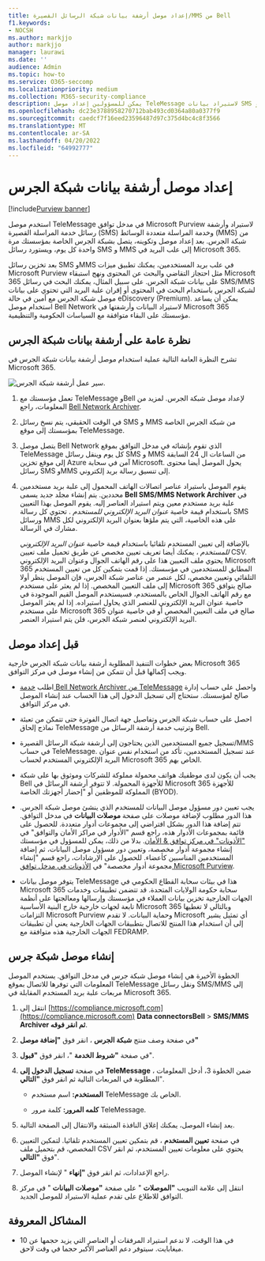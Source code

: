 ```yaml
---
title: إعداد موصل أرشفة بيانات شبكة الرسائل القصيرة/MMS من Bell
f1.keywords:
- NOCSH
ms.author: markjjo
author: markjjo
manager: laurawi
ms.date: ''
audience: Admin
ms.topic: how-to
ms.service: O365-seccomp
ms.localizationpriority: medium
ms.collection: M365-security-compliance
description: يمكن للمسؤولين إعداد موصل TeleMessage لاستيراد بيانات SMS و MMS وأرشفتها من شبكة الجرس. يتيح لك ذلك أرشفة البيانات من مصادر بيانات الجهات الخارجية في Microsoft 365 حتى تتمكن من استخدام ميزات التوافق مثل الاحتجاز القانوني والبحث في المحتوى ونهج الاستبقاء لإدارة بيانات الجهات الخارجية لمؤسستك.
ms.openlocfilehash: dc23e3788958270712bab493cd0364a80a0377f9
ms.sourcegitcommit: caedcf7f16eed23596487d97c375d4bc4c8f3566
ms.translationtype: MT
ms.contentlocale: ar-SA
ms.lasthandoff: 04/20/2022
ms.locfileid: "64992777"
---
```

# <a name="set-up-a-connector-to-archive-bell-network-data"></a>إعداد موصل أرشفة بيانات شبكة الجرس

[!include[Purview banner](../includes/purview-rebrand-banner.md)]

استخدم موصل TeleMessage في مدخل توافق Microsoft Purview لاستيراد وأرشفة رسائل خدمة المراسلة القصيرة (SMS) وخدمة المراسلة متعددة الوسائط (MMS) من شبكة الجرس. بعد إعداد موصل وتكوينه، يتصل بشبكة الجرس الخاصة بمؤسستك مرة واحدة كل يوم، ويستورد رسائل SMS و MMS إلى علب البريد في Microsoft 365.

بعد تخزين رسائل SMS وMMS في علب بريد المستخدمين، يمكنك تطبيق ميزات Microsoft Purview مثل احتجاز التقاضي والبحث عن المحتوى ونهج استبقاء Microsoft 365 على بيانات شبكة الجرس. على سبيل المثال، يمكنك البحث في رسائل SMS/MMS لشبكة الجرس باستخدام البحث في المحتوى أو إقران علبة البريد التي تحتوي على بيانات موصل شبكة الجرس مع أمين في حالة eDiscovery (Premium). يمكن أن يساعد استخدام موصل Bell Network لاستيراد البيانات وأرشفتها في Microsoft 365 مؤسستك على البقاء متوافقة مع السياسات الحكومية والتنظيمية.

## <a name="overview-of-archiving-bell-network-data"></a>نظرة عامة على أرشفة بيانات شبكة الجرس

تشرح النظرة العامة التالية عملية استخدام موصل أرشفة بيانات شبكة الجرس في Microsoft 365.

![سير عمل أرشفة شبكة الجرس.](../media/BellNetworkConnectorWorkflow.png)

1. تعمل مؤسستك مع TeleMessage وBell لإعداد موصل شبكة الجرس. لمزيد من المعلومات، راجع [Bell Network Archiver](https://www.telemessage.com/office365-activation-for-bell-network-archiver).

2. في الوقت الحقيقي، يتم نسخ رسائل SMS و MMS من شبكة الجرس الخاصة بمؤسستك إلى موقع TeleMessage.

3. يتصل موصل Bell Network الذي تقوم بإنشائه في مدخل التوافق بموقع TeleMessage كل يوم وينقل رسائل SMS و MMS من الساعات ال 24 السابقة إلى موقع تخزين Azure آمن في سحابة Microsoft. يحول الموصل أيضا محتوى رسائل SMS وMMS إلى تنسيق رسالة بريد إلكتروني.

4. يقوم الموصل باستيراد عناصر اتصالات الهاتف المحمول إلى علبة بريد مستخدمين محددين. يتم إنشاء مجلد جديد يسمى **Bell SMS/MMS Network Archiver** في علبة بريد مستخدم معين ويتم استيراد العناصر إليه. يقوم الموصل بهذا التعيين باستخدام قيمة خاصية *عنوان البريد الإلكتروني للمستخدم* . تحتوي كل رسالة SMS ورسائل MMS على هذه الخاصية، التي يتم ملؤها بعنوان البريد الإلكتروني لكل مشارك في الرسالة.

   بالإضافة إلى تعيين المستخدم تلقائيا باستخدام قيمة خاصية *عنوان البريد الإلكتروني للمستخدم* ، يمكنك أيضا تعريف تعيين مخصص عن طريق تحميل ملف تعيين CSV. يحتوي ملف التعيين هذا على رقم الهاتف الجوال وعنوان البريد الإلكتروني Microsoft 365 المطابق للمستخدمين في مؤسستك. إذا قمت بتمكين كل من تعيين المستخدم التلقائي وتعيين مخصص، لكل عنصر من عناصر شبكة الجرس، فإن الموصل ينظر أولا إلى ملف التعيين المخصص. إذا لم يعثر على مستخدم Microsoft 365 صالح يتوافق مع رقم الهاتف الجوال الخاص بالمستخدم، فسيستخدم الموصل القيم الموجودة في خاصية عنوان البريد الإلكتروني للعنصر الذي يحاول استيراده. إذا لم يعثر الموصل على مستخدم Microsoft 365 صالح في ملف التعيين المخصص أو في خاصية عنوان البريد الإلكتروني لعنصر شبكة الجرس، فلن يتم استيراد العنصر.

## <a name="before-you-set-up-a-connector"></a>قبل إعداد موصل

بعض خطوات التنفيذ المطلوبة أرشفة بيانات شبكة الجرس خارجية Microsoft 365 ويجب إكمالها قبل أن تتمكن من إنشاء موصل في مركز التوافق.

- اطلب [خدمة Bell Network Archiver من TeleMessage](https://www.telemessage.com/mobile-archiver/order-mobile-archiver-for-o365/) واحصل على حساب إدارة صالح لمؤسستك. ستحتاج إلى تسجيل الدخول إلى هذا الحساب عند إنشاء الموصل في مركز التوافق.

- احصل على حساب شبكة الجرس وتفاصيل جهة اتصال الفوترة حتى تتمكن من تعبئة نماذج إلحاق TeleMessage وترتيب خدمة أرشفة الرسائل من Bell.

- تسجيل جميع المستخدمين الذين يحتاجون إلى أرشفة شبكة الرسائل القصيرة/MMS في حساب TeleMessage. عند تسجيل المستخدمين، تأكد من استخدام نفس عنوان البريد الإلكتروني المستخدم لحساب Microsoft 365 الخاص بهم.

- يجب أن يكون لدى موظفيك هواتف محمولة مملوكة للشركات وموثوق بها على شبكة Bell للأجهزة المحمولة. لا تتوفر أرشفة الرسائل في Microsoft 365 للأجهزة المملوكة للموظفين أو "إحضار أجهزتك الخاصة (BYOD).

- يجب تعيين دور مسؤول موصل البيانات للمستخدم الذي ينشئ موصل شبكة الجرس. هذا الدور مطلوب لإضافة موصلات على صفحة **موصلات البيانات** في مدخل التوافق. تتم إضافة هذا الدور بشكل افتراضي إلى مجموعات أدوار متعددة. للحصول على قائمة بمجموعات الأدوار هذه، راجع قسم "الأدوار في مراكز الأمان والتوافق" في ["الأذونات" في مركز توافق & الأمان](../security/office-365-security/permissions-in-the-security-and-compliance-center.md#roles-in-the-security--compliance-center). بدلا من ذلك، يمكن للمسؤول في مؤسستك إنشاء مجموعة أدوار مخصصة، وتعيين دور مسؤول موصل البيانات، ثم إضافة المستخدمين المناسبين كأعضاء. للحصول على الإرشادات، راجع قسم "إنشاء مجموعة أدوار مخصصة" في [الأذونات في مدخل توافق Microsoft Purview](microsoft-365-compliance-center-permissions.md#create-a-custom-role-group).

- يتوفر موصل بيانات TeleMessage هذا في بيئات سحابة القطاع الحكومي في Microsoft 365 سحابة حكومة الولايات المتحدة. قد تتضمن تطبيقات وخدمات الجهات الخارجية تخزين بيانات العملاء في مؤسستك وإرسالها ومعالجتها على أنظمة تابعة لجهات خارجية خارج البنية الأساسية Microsoft 365 وبالتالي لا تغطيها التزامات Microsoft Purview وحماية البيانات. لا تقدم Microsoft أي تمثيل يشير إلى أن استخدام هذا المنتج للاتصال بتطبيقات الجهات الخارجية يعني أن تطبيقات الجهات الخارجية هذه متوافقة مع FEDRAMP.

## <a name="create-a-bell-network-connector"></a>إنشاء موصل شبكة جرس

الخطوة الأخيرة هي إنشاء موصل شبكة جرس في مدخل التوافق. يستخدم الموصل المعلومات التي توفرها للاتصال بموقع TeleMessage ونقل رسائل SMS/MMS إلى مربعات علبة بريد المستخدم المقابلة في Microsoft 365.

1. انتقل إلى [https://compliance.microsoft.com](https://compliance.microsoft.com) **Data connectorsBell** >  **SMS/MMS Archiver ثم انقر فوقه**.

2. في صفحة وصف منتج **شبكة الجرس** ، انقر فوق **"إضافة موصل"**

3. في صفحة **"شروط الخدمة** "، انقر فوق **"قبول**".

4. في صفحة **تسجيل الدخول إلى TeleMessage** ، ضمن الخطوة 3، أدخل المعلومات المطلوبة في المربعات التالية ثم انقر فوق **"التالي**".

   - **المستخدم:** اسم مستخدم TeleMessage الخاص بك.

   - **كلمه المرور:** كلمة مرور TeleMessage.

5. بعد إنشاء الموصل، يمكنك إغلاق النافذة المنبثقة والانتقال إلى الصفحة التالية.

6. في صفحة **تعيين المستخدم** ، قم بتمكين تعيين المستخدم تلقائيا. لتمكين التعيين المخصص، قم بتحميل ملف CSV يحتوي على معلومات تعيين المستخدم، ثم انقر فوق **"التالي**".

7. راجع الإعدادات، ثم انقر فوق **"إنهاء** " لإنشاء الموصل.

8. انتقل إلى علامة التبويب **"الموصلات** " على صفحة **"موصلات البيانات** " في مركز التوافق للاطلاع على تقدم عملية الاستيراد للموصل الجديد.

## <a name="known-issues"></a>المشاكل المعروفة

- في هذا الوقت، لا ندعم استيراد المرفقات أو العناصر التي يزيد حجمها عن 10 ميغابايت. سيتوفر دعم العناصر الأكبر حجما في وقت لاحق.
